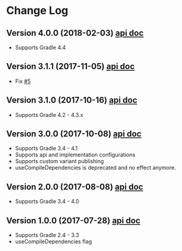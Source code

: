 # Change Log

## Version 4.0.0 (2018-02-03) [api doc](https://wupdigital.github.io/android-maven-publish/groovydoc/4.0.0/index.html)

* Supports Gradle 4.4

## Version 3.1.1 (2017-11-05) [api doc](https://wupdigital.github.io/android-maven-publish/groovydoc/3.1.1/index.html)

* Fix [#5](https://github.com/wupdigital/android-maven-publish/issues/5)

## Version 3.1.0 (2017-10-16) [api doc](https://wupdigital.github.io/android-maven-publish/groovydoc/3.1.0/index.html)

* Supports Gradle 4.2 - 4.3.x

## Version 3.0.0 (2017-10-08) [api doc](https://wupdigital.github.io/android-maven-publish/groovydoc/3.0.0/index.html)

* Supports Gradle 3.4 - 4.1
* Supports api and implementation configurations
* Supports custom variant publishing
* useCompileDependencies is deprecated and no effect anymore.

## Version 2.0.0 (2017-08-08) [api doc](https://wupdigital.github.io/android-maven-publish/groovydoc/2.0.0/index.html)

* Supports Gradle 3.4 - 4.0

## Version 1.0.0 (2017-07-28) [api doc](https://wupdigital.github.io/android-maven-publish/groovydoc/1.0.0/index.html)

* Supports Gradle 2.4 - 3.3
* useCompileDependencies flag